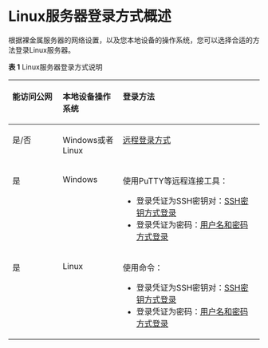 # Linux服务器登录方式概述<a name="bms_umn_0011"></a>

根据裸金属服务器的网络设置，以及您本地设备的操作系统，您可以选择合适的方法登录Linux服务器。

**表 1**  Linux服务器登录方式说明

<a name="table315842219539"></a>
<table><thead align="left"><tr id="row81599224538"><th class="cellrowborder" valign="top" width="20.042004200420042%" id="mcps1.2.4.1.1"><p id="p11159222165314"><a name="p11159222165314"></a><a name="p11159222165314"></a>能访问公网</p>
</th>
<th class="cellrowborder" valign="top" width="23.9023902390239%" id="mcps1.2.4.1.2"><p id="p1159522165313"><a name="p1159522165313"></a><a name="p1159522165313"></a>本地设备操作系统</p>
</th>
<th class="cellrowborder" valign="top" width="56.05560556055605%" id="mcps1.2.4.1.3"><p id="p1115919226537"><a name="p1115919226537"></a><a name="p1115919226537"></a>登录方法</p>
</th>
</tr>
</thead>
<tbody><tr id="row9159622115319"><td class="cellrowborder" valign="top" width="20.042004200420042%" headers="mcps1.2.4.1.1 "><p id="p615912224532"><a name="p615912224532"></a><a name="p615912224532"></a>是/否</p>
</td>
<td class="cellrowborder" valign="top" width="23.9023902390239%" headers="mcps1.2.4.1.2 "><p id="p715962219538"><a name="p715962219538"></a><a name="p715962219538"></a>Windows或者Linux</p>
</td>
<td class="cellrowborder" valign="top" width="56.05560556055605%" headers="mcps1.2.4.1.3 "><p id="p5159222155310"><a name="p5159222155310"></a><a name="p5159222155310"></a><a href="远程登录方式.md">远程登录方式</a></p>
</td>
</tr>
<tr id="row1815912210539"><td class="cellrowborder" valign="top" width="20.042004200420042%" headers="mcps1.2.4.1.1 "><p id="p1215917229538"><a name="p1215917229538"></a><a name="p1215917229538"></a>是</p>
</td>
<td class="cellrowborder" valign="top" width="23.9023902390239%" headers="mcps1.2.4.1.2 "><p id="p18159622155316"><a name="p18159622155316"></a><a name="p18159622155316"></a>Windows</p>
</td>
<td class="cellrowborder" valign="top" width="56.05560556055605%" headers="mcps1.2.4.1.3 "><p id="p2015952219533"><a name="p2015952219533"></a><a name="p2015952219533"></a>使用PuTTY等远程连接工具：</p>
<a name="ul29561354195615"></a><a name="ul29561354195615"></a><ul id="ul29561354195615"><li>登录凭证为SSH密钥对：<a href="SSH密钥方式登录.md">SSH密钥方式登录</a></li><li>登录凭证为密码：<a href="用户名和密码方式登录.md">用户名和密码方式登录</a></li></ul>
</td>
</tr>
<tr id="row12318164795411"><td class="cellrowborder" valign="top" width="20.042004200420042%" headers="mcps1.2.4.1.1 "><p id="p6318047195412"><a name="p6318047195412"></a><a name="p6318047195412"></a>是</p>
</td>
<td class="cellrowborder" valign="top" width="23.9023902390239%" headers="mcps1.2.4.1.2 "><p id="p113186478547"><a name="p113186478547"></a><a name="p113186478547"></a>Linux</p>
</td>
<td class="cellrowborder" valign="top" width="56.05560556055605%" headers="mcps1.2.4.1.3 "><p id="p1231974719545"><a name="p1231974719545"></a><a name="p1231974719545"></a>使用命令：</p>
<a name="ul12758125319571"></a><a name="ul12758125319571"></a><ul id="ul12758125319571"><li>登录凭证为SSH密钥对：<a href="SSH密钥方式登录.md">SSH密钥方式登录</a></li><li>登录凭证为密码：<a href="用户名和密码方式登录.md">用户名和密码方式登录</a></li></ul>
</td>
</tr>
</tbody>
</table>

